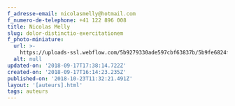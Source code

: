 ```yaml
---
f_adresse-email: nicolasmelly@hotmail.com
f_numero-de-telephone: +41 122 896 008
title: Nicolas Melly
slug: dolor-distinctio-exercitationem
f_photo-miniature:
  url: >-
    https://uploads-ssl.webflow.com/5b9279330ade597cbf63837b/5b9fe6824fd32d552e946c53_tr_2009_011_000429_d300_web.jpg
  alt: null
updated-on: '2018-09-17T17:38:14.722Z'
created-on: '2018-09-17T16:14:23.235Z'
published-on: '2018-10-23T11:32:21.491Z'
layout: '[auteurs].html'
tags: auteurs
---
```



